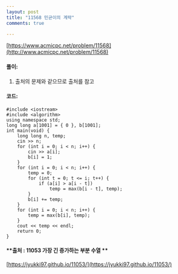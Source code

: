 ```yaml
---
layout: post
title: "11568 민균이의 계략"
comments: true

---
```

[https://www.acmicpc.net/problem/11568](http://www.acmicpc.net/problem/11568)

#### **풀이:**
1. 출처의 문제와 같으므로 출처를 참고
    

#### **코드:**

```
#include <iostream>
#include <algorithm>
using namespace std;
long long a[1001] = { 0 }, b[1001];
int main(void) {
	long long n, temp;
	cin >> n;
	for (int i = 0; i < n; i++) {
		cin >> a[i];
		b[i] = 1;
	}
	for (int i = 0; i < n; i++) {
		temp = 0;
		for (int t = 0; t <= i; t++) {
			if (a[i] > a[i - t])
				temp = max(b[i - t], temp);
		}
		b[i] += temp;
	}
	for (int i = 0; i < n; i++) {
		temp = max(b[i], temp);
	}
	cout << temp << endl;
	return 0;
}

```

#### **출처 : 11053 가장 긴 증가하는 부분 수열 **
[https://jyukki97.github.io/11053/](https://jyukki97.github.io/11053/)